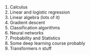 1. Calculus
2. Linear and logistic regression
3. Linear algebra (lots of it)
4. Gradient descent
5. Classification algorithms
7. Neural networks
3. Probability and Statistics
8. Some deep learning course probably
9. Transformers n stuff
